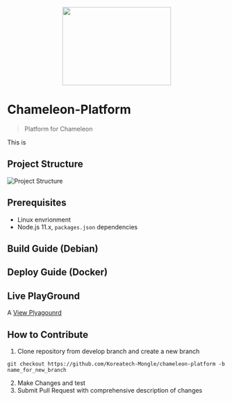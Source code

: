 <p align="center"><img src="https://github.com/kkx7787/Readme_Test/assets/115688628/ba368fc4-8f63-493c-84a6-06c89d3b1dc9" height="180px" width="250px"></p>

# Chameleon-Platform
> Platform for Chameleon

This is 

## Project Structure

![Project Structure](https://github.com/kkx7787/Readme_Test/assets/115688628/f20a54e5-0a78-46a9-b219-8a48a8705011)

## Prerequisites
* Linux envrionment
* Node.js 11.x, `packages.json` dependencies
## Build Guide (Debian)
## Deploy Guide (Docker)
## Live PlayGround

A [View Plyagounrd](https://dev-client.chameleon.best/)

## How to Contribute
1. Clone repository from develop branch and create a new branch

``` 
git checkout https://github.com/Koreatech-Mongle/chameleon-platform -b name_for_new_branch
```

2. Make Changes and test
3. Submit Pull Request with comprehensive description of changes

